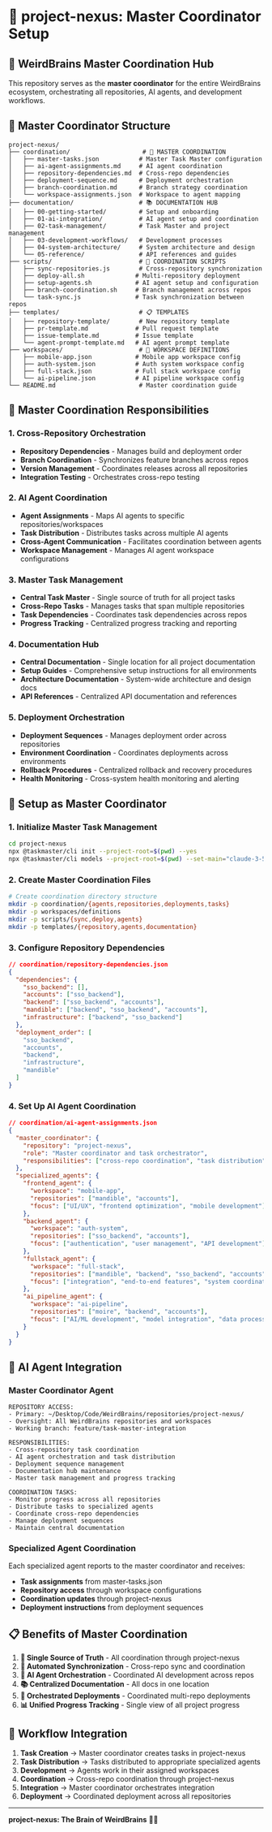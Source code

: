 # 🎯 project-nexus: Master Coordinator Setup

## 🧠 **WeirdBrains Master Coordination Hub**

This repository serves as the **master coordinator** for the entire WeirdBrains ecosystem, orchestrating all repositories, AI agents, and development workflows.

## 📁 **Master Coordinator Structure**

```
project-nexus/
├── coordination/                    # 🎯 MASTER COORDINATION
│   ├── master-tasks.json           # Master Task Master configuration
│   ├── ai-agent-assignments.md     # AI agent coordination
│   ├── repository-dependencies.md  # Cross-repo dependencies
│   ├── deployment-sequence.md      # Deployment orchestration
│   ├── branch-coordination.md      # Branch strategy coordination
│   └── workspace-assignments.json  # Workspace to agent mapping
├── documentation/                  # 📚 DOCUMENTATION HUB
│   ├── 00-getting-started/         # Setup and onboarding
│   ├── 01-ai-integration/          # AI agent setup and coordination
│   ├── 02-task-management/         # Task Master and project management
│   ├── 03-development-workflows/   # Development processes
│   ├── 04-system-architecture/     # System architecture and design
│   └── 05-reference/               # API references and guides
├── scripts/                        # 🔧 COORDINATION SCRIPTS
│   ├── sync-repositories.js        # Cross-repository synchronization
│   ├── deploy-all.sh              # Multi-repository deployment
│   ├── setup-agents.sh            # AI agent setup and configuration
│   ├── branch-coordination.sh     # Branch management across repos
│   └── task-sync.js               # Task synchronization between repos
├── templates/                      # 📋 TEMPLATES
│   ├── repository-template/        # New repository template
│   ├── pr-template.md             # Pull request template
│   ├── issue-template.md          # Issue template
│   └── agent-prompt-template.md   # AI agent prompt template
├── workspaces/                     # 🏢 WORKSPACE DEFINITIONS
│   ├── mobile-app.json            # Mobile app workspace config
│   ├── auth-system.json           # Auth system workspace config
│   ├── full-stack.json            # Full stack workspace config
│   └── ai-pipeline.json           # AI pipeline workspace config
└── README.md                       # Master coordination guide
```

## 🎯 **Master Coordination Responsibilities**

### **1. Cross-Repository Orchestration**
- **Repository Dependencies** - Manages build and deployment order
- **Branch Coordination** - Synchronizes feature branches across repos
- **Version Management** - Coordinates releases across all repositories
- **Integration Testing** - Orchestrates cross-repo testing

### **2. AI Agent Coordination**
- **Agent Assignments** - Maps AI agents to specific repositories/workspaces
- **Task Distribution** - Distributes tasks across multiple AI agents
- **Cross-Agent Communication** - Facilitates coordination between agents
- **Workspace Management** - Manages AI agent workspace configurations

### **3. Master Task Management**
- **Central Task Master** - Single source of truth for all project tasks
- **Cross-Repo Tasks** - Manages tasks that span multiple repositories
- **Task Dependencies** - Coordinates task dependencies across repos
- **Progress Tracking** - Centralized progress tracking and reporting

### **4. Documentation Hub**
- **Central Documentation** - Single location for all project documentation
- **Setup Guides** - Comprehensive setup instructions for all environments
- **Architecture Documentation** - System-wide architecture and design docs
- **API References** - Centralized API documentation and references

### **5. Deployment Orchestration**
- **Deployment Sequences** - Manages deployment order across repositories
- **Environment Coordination** - Coordinates deployments across environments
- **Rollback Procedures** - Centralized rollback and recovery procedures
- **Health Monitoring** - Cross-system health monitoring and alerting

## 🚀 **Setup as Master Coordinator**

### **1. Initialize Master Task Management**
```bash
cd project-nexus
npx @taskmaster/cli init --project-root=$(pwd) --yes
npx @taskmaster/cli models --project-root=$(pwd) --set-main="claude-3-5-sonnet-20241022"
```

### **2. Create Master Coordination Files**
```bash
# Create coordination directory structure
mkdir -p coordination/{agents,repositories,deployments,tasks}
mkdir -p workspaces/definitions
mkdir -p scripts/{sync,deploy,agents}
mkdir -p templates/{repository,agents,documentation}
```

### **3. Configure Repository Dependencies**
```json
// coordination/repository-dependencies.json
{
  "dependencies": {
    "sso_backend": [],
    "accounts": ["sso_backend"],
    "backend": ["sso_backend", "accounts"],
    "mandible": ["backend", "sso_backend", "accounts"],
    "infrastructure": ["backend", "sso_backend"]
  },
  "deployment_order": [
    "sso_backend",
    "accounts", 
    "backend",
    "infrastructure",
    "mandible"
  ]
}
```

### **4. Set Up AI Agent Coordination**
```json
// coordination/ai-agent-assignments.json
{
  "master_coordinator": {
    "repository": "project-nexus",
    "role": "Master coordinator and task orchestrator",
    "responsibilities": ["cross-repo coordination", "task distribution", "deployment orchestration"]
  },
  "specialized_agents": {
    "frontend_agent": {
      "workspace": "mobile-app",
      "repositories": ["mandible", "accounts"],
      "focus": ["UI/UX", "frontend optimization", "mobile development"]
    },
    "backend_agent": {
      "workspace": "auth-system", 
      "repositories": ["sso_backend", "accounts"],
      "focus": ["authentication", "user management", "API development"]
    },
    "fullstack_agent": {
      "workspace": "full-stack",
      "repositories": ["mandible", "backend", "sso_backend", "accounts"],
      "focus": ["integration", "end-to-end features", "system coordination"]
    },
    "ai_pipeline_agent": {
      "workspace": "ai-pipeline",
      "repositories": ["moire", "backend", "accounts"],
      "focus": ["AI/ML development", "model integration", "data processing"]
    }
  }
}
```

## 🤖 **AI Agent Integration**

### **Master Coordinator Agent**
```
REPOSITORY ACCESS:
- Primary: ~/Desktop/Code/WeirdBrains/repositories/project-nexus/
- Oversight: All WeirdBrains repositories and workspaces
- Working branch: feature/task-master-integration

RESPONSIBILITIES:
- Cross-repository task coordination
- AI agent orchestration and task distribution
- Deployment sequence management
- Documentation hub maintenance
- Master task management and progress tracking

COORDINATION TASKS:
- Monitor progress across all repositories
- Distribute tasks to specialized agents
- Coordinate cross-repo dependencies
- Manage deployment sequences
- Maintain central documentation
```

### **Specialized Agent Coordination**
Each specialized agent reports to the master coordinator and receives:
- **Task assignments** from master-tasks.json
- **Repository access** through workspace configurations
- **Coordination updates** through project-nexus
- **Deployment instructions** from deployment sequences

## 📋 **Benefits of Master Coordination**

1. **🎯 Single Source of Truth** - All coordination through project-nexus
2. **🔄 Automated Synchronization** - Cross-repo sync and coordination
3. **🤖 AI Agent Orchestration** - Coordinated AI development across repos
4. **📚 Centralized Documentation** - All docs in one location
5. **🚀 Orchestrated Deployments** - Coordinated multi-repo deployments
6. **📊 Unified Progress Tracking** - Single view of all project progress

## 🔄 **Workflow Integration**

1. **Task Creation** → Master coordinator creates tasks in project-nexus
2. **Task Distribution** → Tasks distributed to appropriate specialized agents
3. **Development** → Agents work in their assigned workspaces
4. **Coordination** → Cross-repo coordination through project-nexus
5. **Integration** → Master coordinator orchestrates integration
6. **Deployment** → Coordinated deployment across all repositories

---

**project-nexus: The Brain of WeirdBrains** 🧠🎯

